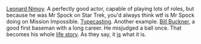 <a href="https://en.wikipedia.org/wiki/Leonard_Nimoy#Star_Trek">Leonard Nimoy</a>. A perfectly good actor, capable of playing lots of roles, but because he was Mr Spock on Star Trek, you'd always think wtf is Mr Spock doing on Mission Impossible. <a href="https://en.wikipedia.org/wiki/Typecasting">Typecasting</a>. Another example. <a href="https://en.wikipedia.org/wiki/Bill_Buckner#1986_World_Series">Bill Buckner</a>, a good first baseman with a long career. He misjudged a ball once. That becomes his whole <a href="https://www.youtube.com/watch?v=rpyJjecJnuI">life story</a>. As they say, it <a href="https://twitter.com/davewiner/status/1296495392150949888">is</a> what it is. 
